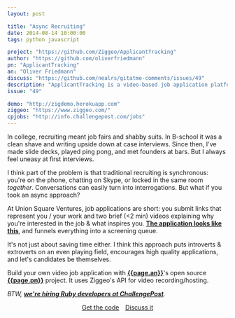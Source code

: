 ```yaml
---
layout: post

title: "Async Recruiting"
date: 2014-08-14 10:00:00
tags: python javascript

project: "https://github.com/Ziggeo/ApplicantTracking"
author: "https://github.com/oliverfriedmann"
pn: "ApplicantTracking"
an: "Oliver Friedmann"
discuss: "https://github.com/nealrs/gitatme-comments/issues/49"
description: "ApplicantTracking is a video-based job application platform written built with Tornado, Python, MongoDB and Ziggeo."
issue: "49"

demo: "http://zigdemo.herokuapp.com"
ziggeo: "https://www.ziggeo.com/"
cpjobs: "http://info.challengepost.com/jobs"
---
```


In college, recruiting meant job fairs and shabby suits. In B-school it was a clean shave and writing upside down at case interviews. Since then, I've made slide decks, played ping pong, and met founders at bars. But I always feel uneasy at first interviews.

I think part of the problem is that traditional recruiting is synchronous: you're on the phone, chatting on Skype, or locked in the same room _together_. Conversations can easily turn into interrogations. But what if you took an async approach?

At Union Square Ventures, job applications are short: you submit links that represent you / your work and two brief (<2 min) videos explaining why you're interested in the job & what inspires you. <strong><a href="{{ page.demo }}" target="_blank" title="{{ page.pn }} Demo">The application looks like this</a></strong>, and funnels everything into a screening queue.

It's not just about saving time either. I think this approach puts introverts & extroverts on an even playing field, encourages high quality applications, and let's candidates be themselves.

Build your own video job application with <strong><a href="{{ page.author }}" target="_blank" title="{{ page.an }} on GitHub">{{page.an}}</a></strong>'s open source <strong><a href="{{ page.project }}" target="_blank" title="{{ page.pn }} on GitHub">{{page.pn}}</a></strong> project. It uses Ziggeo's API for video recording/hosting. 

<em>BTW, <strong><a href="{{page.cpjobs}}" target="_blank" title="ChallengePost is hiring">we're hiring Ruby developers at ChallengePost</a></strong>.</em>

<center><a href="{{page.project}}" class="btn btn-primary " title="Get {{page.pn}} on GitHub" target="_blank" style="margin-right:10px;">Get the code</a> <a href="{{ page.url }}#comments" class="btn btn-inverse" title="Discuss this issue of Git @ Me online">Discuss it</a></center>